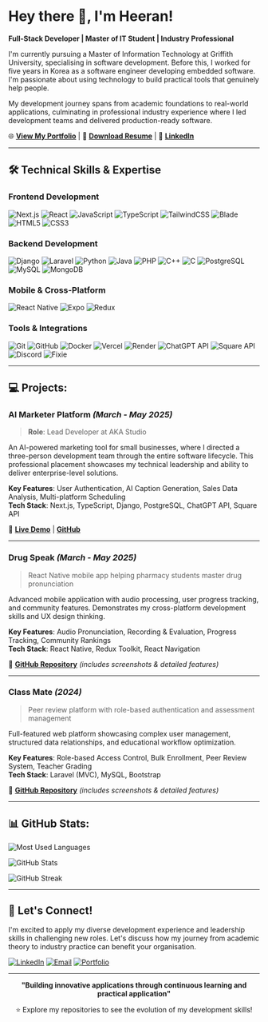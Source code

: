 # Hey there 👋, I'm Heeran!

**Full-Stack Developer | Master of IT Student | Industry Professional**

I'm currently pursuing a Master of Information Technology at Griffith University, specialising in software development. Before this, I worked for five years in Korea as a software engineer developing embedded software. I'm passionate about using technology to build practical tools that genuinely help people.

My development journey spans from academic foundations to real-world applications, culminating in professional industry experience where I led development teams and delivered production-ready software.

🌐 **[View My Portfolio](https://heerankim.com)** | 📄 **[Download Resume](https://github.com/user-attachments/files/20402970/Heeran.Kim.s.Resume.2025.05.pdf)** | 💼 **[LinkedIn](https://linkedin.com/in/heerankim)**

---

## 🛠 Technical Skills & Expertise

### Frontend Development
![Next.js](https://img.shields.io/badge/-Next.js-000000?style=flat-square&logo=nextdotjs&logoColor=white)
![React](https://img.shields.io/badge/-React-61DAFB?style=flat-square&logo=react&logoColor=black)
![JavaScript](https://img.shields.io/badge/-JavaScript-F7DF1E?style=flat-square&logo=javascript&logoColor=black)
![TypeScript](https://img.shields.io/badge/-TypeScript-3178C6?style=flat-square&logo=typescript&logoColor=white)
![TailwindCSS](https://img.shields.io/badge/-TailwindCSS-38B2AC?style=flat-square&logo=tailwind-css&logoColor=white)
![Blade](https://img.shields.io/badge/-Blade-FF2D20?style=flat-square&logo=laravel&logoColor=white)
![HTML5](https://img.shields.io/badge/-HTML5-E34F26?style=flat-square&logo=html5&logoColor=white)
![CSS3](https://img.shields.io/badge/-CSS3-1572B6?style=flat-square&logo=css3)

### Backend Development
![Django](https://img.shields.io/badge/-Django-092E20?style=flat-square&logo=django&logoColor=white)
![Laravel](https://img.shields.io/badge/-Laravel-FF2D20?style=flat-square&logo=laravel&logoColor=white)
![Python](https://img.shields.io/badge/-Python-3776AB?style=flat-square&logo=python&logoColor=white)
![Java](https://img.shields.io/badge/-Java-007396?style=flat-square&logo=java)
![PHP](https://img.shields.io/badge/-PHP-777BB4?style=flat-square&logo=php&logoColor=white)
![C++](https://img.shields.io/badge/-C++-00599C?style=flat-square&logo=c%2B%2B&logoColor=white)
![C](https://img.shields.io/badge/-C-A8B9CC?style=flat-square&logo=c&logoColor=white)
![PostgreSQL](https://img.shields.io/badge/-PostgreSQL-336791?style=flat-square&logo=postgresql&logoColor=white)
![MySQL](https://img.shields.io/badge/-MySQL-4479A1?style=flat-square&logo=mysql&logoColor=white)
![MongoDB](https://img.shields.io/badge/-MongoDB-47A248?style=flat-square&logo=mongodb&logoColor=white)

### Mobile & Cross-Platform
![React Native](https://img.shields.io/badge/-React%20Native-61DAFB?style=flat-square&logo=react&logoColor=black)
![Expo](https://img.shields.io/badge/-Expo-000020?style=flat-square&logo=expo&logoColor=white)
![Redux](https://img.shields.io/badge/-Redux-764ABC?style=flat-square&logo=redux&logoColor=white)

### Tools & Integrations
![Git](https://img.shields.io/badge/-Git-F05032?style=flat-square&logo=git&logoColor=white)
![GitHub](https://img.shields.io/badge/-GitHub-181717?style=flat-square&logo=github)
![Docker](https://img.shields.io/badge/-Docker-2496ED?style=flat-square&logo=docker&logoColor=white)
![Vercel](https://img.shields.io/badge/-Vercel-000000?style=flat-square&logo=vercel&logoColor=white)
![Render](https://img.shields.io/badge/-Render-000000?style=flat-square&logo=render)
![ChatGPT API](https://img.shields.io/badge/-ChatGPT%20API-10A37F?style=flat-square&logo=openai&logoColor=white)
![Square API](https://img.shields.io/badge/-Square%20API-3E4348?style=flat-square&logo=square&logoColor=white)
![Discord](https://img.shields.io/badge/-Discord-5865F2?style=flat-square&logo=discord&logoColor=white)
![Fixie](https://img.shields.io/badge/-Fixie-FF6B6B?style=flat-square&logo=fixie&logoColor=white)

---

## 💻 Projects:
### **AI Marketer Platform** *(March - May 2025)*
> **Role**: Lead Developer at AKA Studio

An AI-powered marketing tool for small businesses, where I directed a three-person development team through the entire software lifecycle. This professional placement showcases my technical leadership and ability to deliver enterprise-level solutions.

**Key Features**: User Authentication, AI Caption Generation, Sales Data Analysis, Multi-platform Scheduling  
**Tech Stack**: Next.js, TypeScript, Django, PostgreSQL, ChatGPT API, Square API

🔗 **[Live Demo](https://ai-marketer-v2.vercel.app/)** | **[GitHub](https://github.com/heeran-kim/ai-marketer-v2)**

---

### **Drug Speak** *(March - May 2025)*
> React Native mobile app helping pharmacy students master drug pronunciation

Advanced mobile application with audio processing, user progress tracking, and community features. Demonstrates my cross-platform development skills and UX design thinking.

**Key Features**: Audio Pronunciation, Recording & Evaluation, Progress Tracking, Community Rankings  
**Tech Stack**: React Native, Redux Toolkit, React Navigation

🔗 **[GitHub Repository](https://github.com/heeran-kim/drug-speak-app)** *(includes screenshots & detailed features)*

---

### **Class Mate** *(2024)*
> Peer review platform with role-based authentication and assessment management

Full-featured web platform showcasing complex user management, structured data relationships, and educational workflow optimization.

**Key Features**: Role-based Access Control, Bulk Enrollment, Peer Review System, Teacher Grading  
**Tech Stack**: Laravel (MVC), MySQL, Bootstrap

🔗 **[GitHub Repository](https://github.com/heeran-kim/classmate-web)** *(includes screenshots & detailed features)*

---

## 📊 GitHub Stats:
![Most Used Languages](https://github-readme-stats.vercel.app/api/top-langs/?username=heeran-kim&layout=compact&theme=default)

![GitHub Stats](https://github-readme-stats.vercel.app/api?username=heeran-kim&show_icons=true&count_private=true&include_all_commits=true&theme=default)

![GitHub Streak](https://github-readme-streak-stats.herokuapp.com/?user=heeran-kim&theme=default)

---

## 🤝 Let's Connect!

I'm excited to apply my diverse development experience and leadership skills in challenging new roles. Let's discuss how my journey from academic theory to industry practice can benefit your organisation.

[![LinkedIn](https://img.shields.io/badge/-LinkedIn-0077B5?style=for-the-badge&logo=linkedin&logoColor=white)](https://linkedin.com/in/heerankim)
[![Email](https://img.shields.io/badge/-Email-D14836?style=for-the-badge&logo=gmail&logoColor=white)](mailto:heerankim3@gmail.com)
[![Portfolio](https://img.shields.io/badge/-Portfolio-4285F4?style=for-the-badge&logo=google-chrome&logoColor=white)](https://heerankim.com)


---

<div align="center">

**"Building innovative applications through continuous learning and practical application"**

⭐ Explore my repositories to see the evolution of my development skills!

</div>
